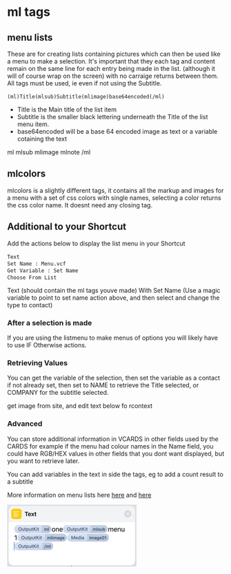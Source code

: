 # ml tags

## menu lists
These are for creating lists containing pictures which can then be used like a menu to make a selection. It's important that they each tag and content remain on the same line for each entry being made in the list.
(although it will of course wrap on the screen) with no carraige returns between them. All tags must be used, ie even if not using the Subtitle. 



```
(ml)Title(mlsub)Subtitle(mlimage)base64encoded(/ml) 
```

- Title is the Main title of the list item
- Subtitle is the smaller black lettering underneath the Title of the list menu item.
- base64encoded will be a base 64 encoded image as text or a variable cotaining the text



ml
mlsub
mlimage
mlnote
/ml

## mlcolors
mlcolors is a slightly different tags, it contains all the markup and images for a menu with a set of css colors with single names, selecting a color returns the css color name. It doesnt need any closing tag.

## Additional to your Shortcut
Add the actions below to display the list menu in your Shortcut

```
Text 
Set Name : Menu.vcf
Get Variable : Set Name 
Choose From List
```
Text (should contain the ml tags youve made)
With Set Name (Use a magic variable to point to set name action above, and then select and change the type to contact)

### After a selection is made
If you are using the listmenu to make menus of options you will likely have to use IF Otherwise actions.

### Retrieving Values
You can get the variable of the selection, then set the variable as a contact if not already set, then set to NAME to retrieve the Title selected, or COMPANY for the subtitle selected.

get image from site, and edit text below fo rcontext

### Advanced
You can store additional information in VCARDS in other fields used by the CARDS for example if the menu had colour names in the Name field, you could have RGB/HEX values in other fields that you dont want displayed, but you want to retrieve later.

You can add variables in the text in side the tags, eg to add a count result to a subtitle

More information on menu lists here [here](https://nturpin0.github.io/appsupport/MenuBuilder/about.html) and [here](https://www.reddit.com/r/shortcuts/comments/aibvkg/creating_visually_appealing_menus/)

![](https://github.com/nturpin0/OutputKit/raw/master/Images/IMG_0825.png)









